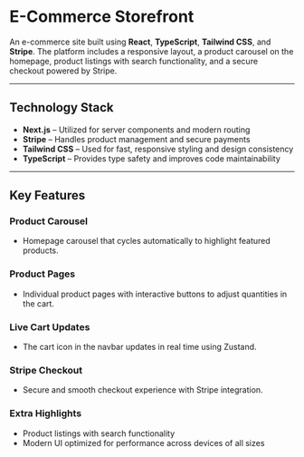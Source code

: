 # E-Commerce Storefront

An e-commerce site built using **React**, **TypeScript**, **Tailwind CSS**, and **Stripe**. The platform includes a responsive layout, a product carousel on the homepage, product listings with search functionality, and a secure checkout powered by Stripe.

---

## Technology Stack

- **Next.js** – Utilized for server components and modern routing  
- **Stripe** – Handles product management and secure payments  
- **Tailwind CSS** – Used for fast, responsive styling and design consistency  
- **TypeScript** – Provides type safety and improves code maintainability  

---

## Key Features

### Product Carousel
- Homepage carousel that cycles automatically to highlight featured products.

### Product Pages
- Individual product pages with interactive buttons to adjust quantities in the cart.

### Live Cart Updates
- The cart icon in the navbar updates in real time using Zustand.

### Stripe Checkout
- Secure and smooth checkout experience with Stripe integration.

### Extra Highlights
- Product listings with search functionality  
- Modern UI optimized for performance across devices of all sizes
